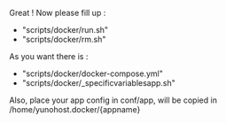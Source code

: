 
Great ! Now please fill up :
 - "scripts/docker/run.sh"
 - "scripts/docker/rm.sh"

As you want there is :
 - "scripts/docker/docker-compose.yml"
 - "scripts/docker/_specificvariablesapp.sh"

Also, place your app config in conf/app, will be copied in /home/yunohost.docker/{appname}